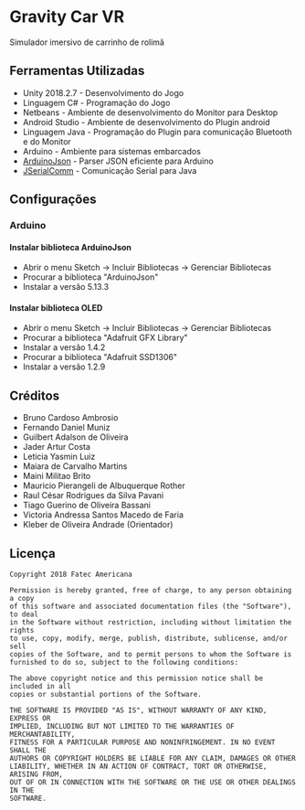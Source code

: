 # Gravity Car VR

Simulador imersivo de carrinho de rolimã

## Ferramentas Utilizadas
- Unity 2018.2.7      - Desenvolvimento do Jogo
- Linguagem C#        - Programação do Jogo
- Netbeans            - Ambiente de desenvolvimento do Monitor para Desktop
- Android Studio      - Ambiente de desenvolvimento do Plugin android
- Linguagem Java      - Programação do Plugin para comunicação Bluetooth e do Monitor
- Arduino             - Ambiente para sistemas embarcados
- [ArduinoJson](https://arduinojson.org/) - Parser JSON eficiente para Arduino
- [JSerialComm](http://fazecast.github.io/jSerialComm/) - Comunicação Serial para Java


## Configurações

### Arduino 

#### Instalar biblioteca ArduinoJson

- Abrir o menu Sketch -> Incluir Bibliotecas -> Gerenciar Bibliotecas
- Procurar a biblioteca "ArduinoJson"
- Instalar a versão 5.13.3

#### Instalar biblioteca OLED

- Abrir o menu Sketch -> Incluir Bibliotecas -> Gerenciar Bibliotecas
- Procurar a biblioteca "Adafruit GFX Library"
- Instalar a versão 1.4.2
- Procurar a biblioteca "Adafruit SSD1306"
- Instalar a versão 1.2.9

## Créditos

- Bruno Cardoso Ambrosio
- Fernando Daniel Muniz
- Guilbert Adalson de Oliveira
- Jader Artur Costa
- Leticia Yasmin Luiz
- Maiara de Carvalho Martins
- Maini Militao Brito
- Mauricio Pierangeli de Albuquerque Rother
- Raul César Rodrigues da Silva Pavani
- Tiago Guerino de Oliveira Bassani
- Victoria Andressa Santos Macedo de Faria
- Kleber de Oliveira Andrade (Orientador)

Licença
----

    Copyright 2018 Fatec Americana
    
    Permission is hereby granted, free of charge, to any person obtaining a copy
    of this software and associated documentation files (the "Software"), to deal
    in the Software without restriction, including without limitation the rights
    to use, copy, modify, merge, publish, distribute, sublicense, and/or sell
    copies of the Software, and to permit persons to whom the Software is
    furnished to do so, subject to the following conditions:
    
    The above copyright notice and this permission notice shall be included in all
    copies or substantial portions of the Software.
    
    THE SOFTWARE IS PROVIDED "AS IS", WITHOUT WARRANTY OF ANY KIND, EXPRESS OR
    IMPLIED, INCLUDING BUT NOT LIMITED TO THE WARRANTIES OF MERCHANTABILITY,
    FITNESS FOR A PARTICULAR PURPOSE AND NONINFRINGEMENT. IN NO EVENT SHALL THE
    AUTHORS OR COPYRIGHT HOLDERS BE LIABLE FOR ANY CLAIM, DAMAGES OR OTHER
    LIABILITY, WHETHER IN AN ACTION OF CONTRACT, TORT OR OTHERWISE, ARISING FROM,
    OUT OF OR IN CONNECTION WITH THE SOFTWARE OR THE USE OR OTHER DEALINGS IN THE
    SOFTWARE.
